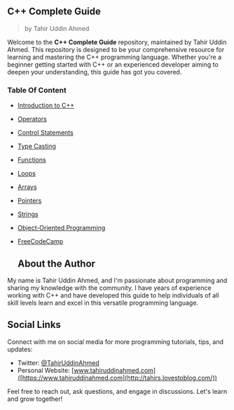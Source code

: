 ## C++ Complete Guide
>by Tahir Uddin Ahmed

Welcome to the **C++ Complete Guide** repository, maintained by Tahir Uddin Ahmed. This repository is designed to be your comprehensive resource for learning and mastering the C++ programming language. Whether you're a beginner getting started with C++ or an experienced developer aiming to deepen your understanding, this guide has got you covered.

### Table Of Content 
- [Introduction to C++](basic/)
- [Operators](#Operators)
- [Control Statements](#constrol_statement)
- [Type Casting](#typecasting)
- [Functions](#functions)
- [Loops](#loops)
- [Arrays](#array)
- [Pointers](#pointers)
- [Strings](#string)
- [Object-Oriented Programming](#OOP)
- [FreeCodeCamp](#freeCodeCamp)


  ## About the Author

My name is Tahir Uddin Ahmed, and I'm passionate about programming and sharing my knowledge with the community. I have years of experience working with C++ and have developed this guide to help individuals of all skill levels learn and excel in this versatile programming language.

## Social Links

Connect with me on social media for more programming tutorials, tips, and updates:

- Twitter: [@TahirUddinAhmed](https://twitter.com/TahirUddinAhmed)
- Personal Website: [www.tahiruddinahmed.com]([https://www.tahiruddinahmed.com](http://tahirs.lovestoblog.com/))

Feel free to reach out, ask questions, and engage in discussions. Let's learn and grow together!
